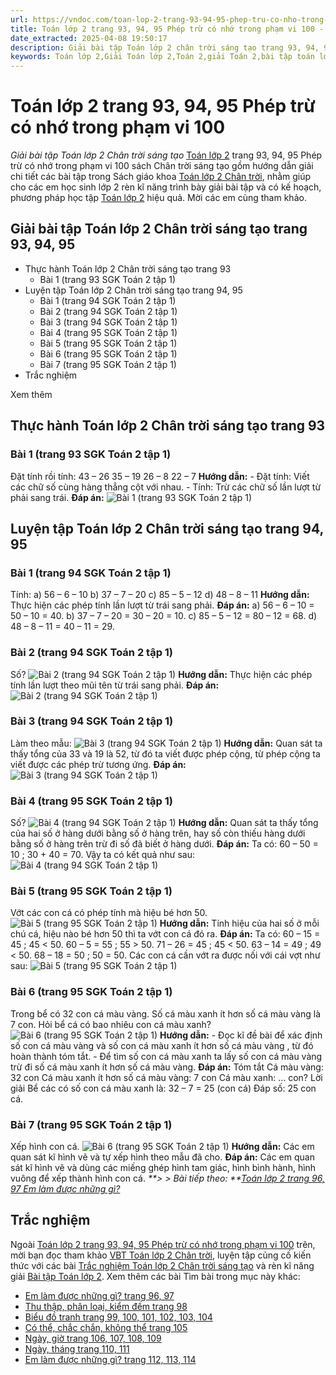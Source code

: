 ```yaml
---
url: https://vndoc.com/toan-lop-2-trang-93-94-95-phep-tru-co-nho-trong-pham-vi-100-255147
title: Toán lớp 2 trang 93, 94, 95 Phép trừ có nhớ trong phạm vi 100 - Giải bài tập Toán lớp 2 Chân trời sáng tạo - VnDoc.com
date_extracted: 2025-04-08 19:50:17
description: Giải bài tập Toán lớp 2 chân trời sáng tạo trang 93, 94, 95 với hướng dẫn chi tiết lời giải giúp cho các em học sinh tham khảo, ôn tập, củng cố kỹ năng giải Toán 2. Mời các em học sinh cùng tham khảo chi tiết.
keywords: Toán lớp 2,Giải Toán lớp 2,Toán 2,giải Toán 2,bài tập toán lớp 2,toan lop 2,toán lớp 2 tập 1,toán lớp 2 tập 2,toán 2 tập 1,toán 2 tập 2,học toán lớp 2,toán lớp 2 sách Chân trời,toán lớp 2 chân trời sáng tạo,Sách giáo khoa lớp 2 Chân trời sáng tạo,giải bài tập toán lớp 2 chân trời sáng tạo,giải toán lớp 2 chân trời sáng tạo,Toán lớp 2 trang 93 chân trời sáng tạo,Toán lớp 2 trang 94 chân trời sáng tạo
---
```


# Toán lớp 2 trang 93, 94, 95 Phép trừ có nhớ trong phạm vi 100
 _Giải bài tập Toán lớp 2 Chân trời sáng tạo_
[Toán lớp 2](<https://vndoc.com/toan-lop-2-sach-chan-troi-sang-tao>) trang 93, 94, 95 Phép trừ có nhớ trong phạm vi 100  sách Chân trời sáng tạo gồm hướng dẫn giải chi tiết các bài tập trong  Sách giáo khoa [Toán lớp 2 Chân trời](<https://vndoc.com/toan-lop-2-sach-chan-troi-sang-tao> "Toán lớp 2 Chân trời"), nhằm giúp cho các em học sinh lớp 2 rèn kĩ năng trình bày giải bài tập và có kế hoạch, phương pháp học tập [Toán lớp 2](<https://vndoc.com/toan-lop2> "Toán lớp 2") hiệu quả. Mời các em cùng tham khảo.
## Giải bài tập Toán lớp 2 Chân trời sáng tạo trang 93, 94, 95
  * Thực hành Toán lớp 2 Chân trời sáng tạo trang 93
    * Bài 1 \(trang 93 SGK Toán 2 tập 1\)
  * Luyện tập Toán lớp 2 Chân trời sáng tạo trang 94, 95
    * Bài 1 \(trang 94 SGK Toán 2 tập 1\)
    * Bài 2 \(trang 94 SGK Toán 2 tập 1\)
    * Bài 3 \(trang 94 SGK Toán 2 tập 1\)
    * Bài 4 \(trang 95 SGK Toán 2 tập 1\)
    * Bài 5 \(trang 95 SGK Toán 2 tập 1\)
    * Bài 6 \(trang 95 SGK Toán 2 tập 1\)
    * Bài 7 \(trang 95 SGK Toán 2 tập 1\)
  * Trắc nghiệm 

Xem thêm
## **Thực hành Toán lớp 2 Chân trời sáng tạo trang 93**
### Bài 1 \(trang 93 SGK Toán 2 tập 1\)
Đặt tính rồi tính:
43 – 26 35 – 19
26 – 8 22 – 7
**Hướng dẫn:**
\- Đặt tính: Viết các chữ số cùng hàng thẳng cột với nhau.
\- Tính: Trừ các chữ số lần lượt từ phải sang trái.
**Đáp án:**
![Bài 1 \(trang 93 SGK Toán 2 tập 1\)](https://i.vdoc.vn/data/image/2022/01/24/toan-lop-2-trang-93-94-95-1.jpg)
## **Luyện tập Toán lớp 2 Chân trời sáng tạo trang 94, 95**
### Bài 1 \(trang 94 SGK Toán 2 tập 1\)
Tính:
a\) 56 – 6 – 10
b\) 37 – 7 – 20
c\) 85 – 5 – 12
d\) 48 – 8 – 11
**Hướng dẫn:**
Thực hiện các phép tính lần lượt từ trái sang phải.
**Đáp án:**
a\) 56 – 6 – 10 = 50 – 10 = 40.
b\) 37 – 7 – 20 = 30 – 20 = 10.
c\) 85 – 5 – 12 = 80 – 12 = 68.
d\) 48 – 8 – 11 = 40 – 11 = 29.
### Bài 2 \(trang 94 SGK Toán 2 tập 1\)
Số?
![Bài 2 \(trang 94 SGK Toán 2 tập 1\)](https://i.vdoc.vn/data/image/2022/01/24/toan-lop-2-trang-93-94-95-2.jpg)
**Hướng dẫn:**
Thực hiện các phép tính lần lượt theo mũi tên từ trái sang phải.
**Đáp án:**
![Bài 2 \(trang 94 SGK Toán 2 tập 1\)](https://i.vdoc.vn/data/image/2022/01/24/toan-lop-2-trang-93-94-95-3.jpg)
### Bài 3 \(trang 94 SGK Toán 2 tập 1\)
Làm theo mẫu:
![Bài 3 \(trang 94 SGK Toán 2 tập 1\)](https://i.vdoc.vn/data/image/2022/01/24/toan-lop-2-trang-93-94-95-4.jpg)
**Hướng dẫn:**
Quan sát ta thấy tổng của 33 và 19 là 52, từ đó ta viết được phép cộng, từ phép cộng ta viết được các phép trừ tương ứng.
**Đáp án:**
![Bài 3 \(trang 94 SGK Toán 2 tập 1\)](https://i.vdoc.vn/data/image/2022/01/24/toan-lop-2-trang-93-94-95-5.jpg)
### Bài 4 \(trang 95 SGK Toán 2 tập 1\)
Số?
![Bài 4 \(trang 94 SGK Toán 2 tập 1\)](https://i.vdoc.vn/data/image/2022/01/24/toan-lop-2-trang-93-94-95-6.jpg)
**Hướng dẫn:**
Quan sát ta thấy tổng của hai số ở hàng dưới bằng số ở hàng trên, hay số còn thiếu hàng dưới bằng số ở hàng trên trừ đi số đã biết ở hàng dưới.
**Đáp án:**
Ta có: 60 – 50 = 10 ; 30 + 40 = 70.
Vậy ta có kết quả như sau:
![Bài 4 \(trang 94 SGK Toán 2 tập 1\)](https://i.vdoc.vn/data/image/2022/01/24/toan-lop-2-trang-93-94-95-7.jpg)
### Bài 5 \(trang 95 SGK Toán 2 tập 1\)
Vớt các con cá có phép tính mà hiệu bé hơn 50.
![Bài 5 \(trang 95 SGK Toán 2 tập 1\)](https://i.vdoc.vn/data/image/2022/01/24/toan-lop-2-trang-93-94-95-8.jpg)
**Hướng dẫn:**
Tính hiệu của hai số ở mỗi chú cá, hiệu nào bé hơn 50 thì ta vớt con cá đó ra.
**Đáp án:**
Ta có:
60 – 15 = 45 ; 45 < 50.
60 – 5 = 55 ; 55 > 50.
71 – 26 = 45 ; 45 < 50.
63 – 14 = 49 ; 49 < 50.
68 – 18 = 50 ; 50 = 50.
Các con cá cần vớt ra được nối với cái vợt như sau:
![Bài 5 \(trang 95 SGK Toán 2 tập 1\)](https://i.vdoc.vn/data/image/2022/01/24/toan-lop-2-trang-93-94-95-9.jpg)
### Bài 6 \(trang 95 SGK Toán 2 tập 1\)
Trong bể có 32 con cá màu vàng. Số cá màu xanh ít hơn số cá màu vàng là 7 con. Hỏi bể cá có bao nhiêu con cá màu xanh?
![Bài 6 \(trang 95 SGK Toán 2 tập 1\)](https://i.vdoc.vn/data/image/2022/01/24/toan-lop-2-trang-93-94-95-10.jpg)
**Hướng dẫn:**
\- Đọc kĩ đề bài để xác định số con cá màu vàng và số con cá màu xanh ít hơn số cá màu vàng , từ đó hoàn thành tóm tắt.
\- Để tìm số con cá màu xanh ta lấy số con cá màu vàng trừ đi số cá màu xanh ít hơn số cá màu vàng.
**Đáp án:**
Tóm tắt
Cá màu vàng: 32 con
Cá màu xanh ít hơn số cá màu vàng: 7 con
Cá màu xanh: … con?
Lời giải
Bể các có số con cá màu xanh là:
32 – 7 = 25 \(con cá\)
Đáp số: 25 con cá.
### Bài 7 \(trang 95 SGK Toán 2 tập 1\)
Xếp hình con cá.
![Bài 6 \(trang 95 SGK Toán 2 tập 1\)](https://i.vdoc.vn/data/image/2022/01/24/toan-lop-2-trang-93-94-95-11.jpg)
**Hướng dẫn:**
Các em quan sát kĩ hình vẽ và tự xếp hình theo mẫu đã cho.
**Đáp án:**
Các em quan sát kĩ hình vẽ và dùng các miếng ghép hình tam giác, hình bình hành, hình vuông để xếp thành hình con cá.
_**> > Bài tiếp theo: **[Toán lớp 2 trang 96, 97 Em làm được những gì?](<https://vndoc.com/toan-lop-2-trang-96-97-em-lam-duoc-nhung-gi-255152>)_
## **Trắc nghiệm**
Ngoài [Toán lớp 2 trang 93, 94, 95 Phép trừ có nhớ trong phạm vi 100](<https://vndoc.com/toan-lop-2-trang-93-94-95-phep-tru-co-nho-trong-pham-vi-100-255147>) trên, mời bạn đọc tham khảo [VBT Toán lớp 2 Chân trời](<https://vndoc.com/vo-bai-tap-toan-lop-2-chan-troi-sang-tao> "VBT Toán lớp 2 Chân trời"), luyện tập củng cố kiến thức với các bài [Trắc nghiệm Toán lớp 2 Chân trời sáng tạo](<https://vndoc.com/trac-nghiem-toan-lop-2-chan-troi-sang-tao> "Trắc nghiệm Toán lớp 2 Chân trời sáng tạo") và rèn kĩ năng giải [Bài tập Toán lớp 2](<https://vndoc.com/bai-tap-toan-lop2> "Bài tập Toán lớp 2").
Xem thêm các bài Tìm bài trong mục này khác:
  * [Em làm được những gì? trang 96, 97](</toan-lop-2-trang-96-97-em-lam-duoc-nhung-gi-255152>)
  * [Thu thập, phân loại, kiểm đếm trang 98](</toan-lop-2-trang-98-thu-thap-phan-loai-kiem-dem-255160>)
  * [Biểu đồ tranh trang 99, 100, 101, 102, 103, 104](</toan-lop-2-trang-100-101-102-103-104-bieu-do-tranh-255575>)
  * [Có thể, chắc chắn, không thể trang 105](</toan-lop-2-trang-105-co-the-chac-chan-khong-the-256787>)
  * [Ngày, giờ trang 106, 107, 108, 109](</toan-lop-2-trang-107-108-109-ngay-gio-256788>)
  * [Ngày, tháng trang 110, 111](</toan-lop-2-trang-110-111-ngay-thang-256936>)
  * [Em làm được những gì? trang 112, 113, 114](</toan-lop-2-trang-112-113-114-em-lam-duoc-nhung-gi-256984>)

